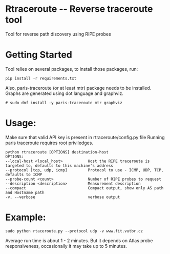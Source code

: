# Rtraceroute -- Reverse traceroute tool

Tool for reverse path discovery using RIPE probes

# Getting Started

Tool relies on several packages, to install those packages, run:
```
pip install -r requirements.txt
```
Also, paris-traceroute (or at least mtr) package needs to be installed.
Graphs are generated using dot language and graphviz.

```
# sudo dnf install -y paris-traceroute mtr graphviz
```

                    
# Usage:

Make sure that valid API key is present in rtraceroute/config.py file
Running paris traceroute requires root priviledges.

```
python rtraceroute [OPTIONS] destination-host
OPTIONS:
--local-host <local_host>           Host the RIPE traceroute is targeted to, defaults to this machine's address
--protocol [tcp, udp, icmp]         Protocol to use - ICMP, UDP, TCP, defaults to ICMP
--probe-count <count>               Number of RIPE probes to request
--description <description>         Measurement description
--compact                           Compact output, show only AS path and Hostname path
-v, --verbose                       verbose output
```

# Example:
```
sudo python rtaceroute.py --protocol udp -v www.fit.vutbr.cz
```

Average run time is about 1 - 2 minutes. But it depends on Atlas probe responsiveness, occasionally it may take up to 5 minutes.
